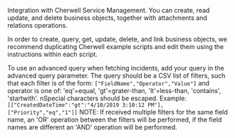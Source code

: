 Integration with Cherwell Service Management. You can create, read update, and delete business objects, together with 
attachments and relations operations. 

In order to create, query, get, update, delete, and link business objects, we recommend duplicating Cherwell example 
scripts and edit them using the instructions within each script. 

To use an advanced query when fetching incidents, add your query in the advanced query parameter. 
The  query should be a CSV list of filters, such that each filter is of the form: 
`["FieldName","Operator","Value"]` and operator is one of: 'eq'=equal, 'gt'=grater-than, 'lt'=less-than, 'contains', 
'startwith'. nSpecial characters should be escaped. Example: 
`[["CreatedDateTime":"gt":"4/10/2019 3:10:12 PM"],["Priority","eq","1"]]` 
NOTE: If received multiple filters for the same field name, an 'OR' operation between the filters will be performed, 
if the field names are different an 'AND' operation will be performed.